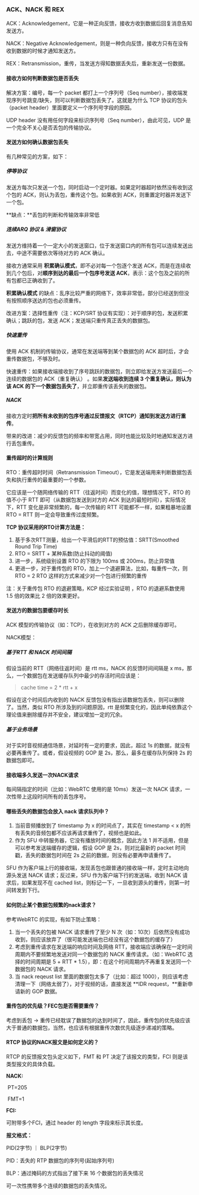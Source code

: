 ### ACK、NACK 和 REX

ACK：Acknowledgement，它是一种正向反馈，接收方收到数据后回复消息告知发送方。

NACK：Negative Acknowledgement，则是一种负向反馈，接收方只有在没有收到数据的时候才通知发送方。

REX：Retransmission，重传，当发送方得知数据丢失后，重新发送一份数据。

#### 接收方如何判断数据包是否丢失

解决方案：编号，每一个 packet 都打上一个序列号（Seq number），接收端发现序列号跳变/缺失，则可以判断数据包丢失了。这就是为什么 TCP 协议的包头（packet header）里面要定义一个序列号字段的原因。

UDP header 没有用任何字段来标识序列号（Seq number），由此可见，UDP 是一个完全不关心是否丢包的传输协议。

#### 发送方如何确认数据包丢失

有几种常见的方案，如下：

##### 停等协议

发送方每次只发送一个包，同时启动一个定时器。如果定时器超时依然没有收到这个包的 ACK，则认为丢包，重传这个包。如果收到 ACK，则重置定时器并发送下一个包。

**缺点：**丢包的判断和传输效率非常低

##### 连续ARQ 协议 & 滑窗协议

发送方维持着一个一定大小的发送窗口，位于发送窗口内的所有包可以连续发送出去，中途不需要依次等待对方的 ACK 确认。

接收方通常采用 **积累确认模式**，即不必对每一个包逐个发送 ACK，而是在连续收到几个包后，对**顺序到达的最后一个包序号发送 ACK**，表示：这个包及之前的所有包都已正确收到了。

**积累确认模式** 的缺点：乱序比较严重的网络下，效率非常低，部分已经送到但没有按照顺序送达的包也必须重传。

改进方案：选择性重传（注：KCP/SRT 协议有实现）：对于顺序的包，发送积累确认；跳跃的包，发送 ACK；发送端只重传真正丢失的数据包。

##### 快速重传

使用 ACK 机制的传输协议，通常在发送端等到某个数据包的 ACK 超时后，才会重传数据包，不够及时。

快速重传：如果接收端接收到了序号跳跃的数据包，则立即给发送方发送最后一个连续的数据包的 ACK（重复确认） 。如果**发送端收到连续 3 个重复确认，则认为该 ACK 的下一个数据包丢失了**，并立即重传该丢失的数据包。

##### NACK

接收方定时**把所有未收到的包序号通过反馈报文（RTCP）通知到发送方进行重传**。

带来的改进：减少的反馈包的频率和带宽占用，同时也能比较及时地通知发送方进行丢包重传。

#### 重传超时的计算规则

RTO：重传超时时间（Retransmission Timeout），它是发送端用来判断数据包丢失和执行重传的最重要的一个参数。

它应该是一个随网络传输的 RTT（往返时间）而变化的值，理想情况下，RTO 的值不小于 RTT 即可（从数据包发送到对方的 ACK 到达的最短时间），实际情况下，RTT 变化是非常频繁的，每一次传输的 RTT 可能都不一样，如果粗暴地设置 RTO = RTT 则一定会导致重传过度频繁。

**TCP 协议采用的RTO计算方法是：**

1. 基于多次RTT测量，给出一个平滑后的RTT的预估值：SRTT(Smoothed Round Trip Time)
2. RTO = SRTT + 某种系数(防止抖动的阈值)
3. 进一步，系统级别设置 RTO 的下限为 100ms 或 200ms，防止异常值
4. 更进一步，对于重传包的 RTO，加上一个退避算法，比如，每重传一次，则 RTO = 2 RTO 这样的方式来减少对一个包进行频繁的重传

注：关于重传包 RTO 的退避策略，KCP 经过实验证明 ，RTO 的退避系数使用 1.5 倍的效果比 2 倍的效果更好。

#### 发送方的数据包要缓存时长

 ACK 模型的传输协议（如：TCP），在收到对方的 ACK 之后删除缓存即可。

NACK模型：

##### 基于RTT 和 NACK 时间间隔

假设当前的 RTT（网络往返时间）是 rtt ms，NACK 的反馈时间间隔是 x ms，那么，一个数据包在发送缓存队列中最少的存活时间应该是：

> cache time = 2 * rtt + x

假设在这个时间后内收到的 NACK 反馈包没有指出该数据包丢失，则可以删除了。当然，类似 RTO 所涉及到的问题原因，rtt 是频繁变化的，因此单纯依靠这个理论值来删除缓存并不安全，建议增加一定的冗余。

##### 基于业务场景

对于实时音视频通信场景，对延时有一定的要求，因此，超过 1s 的数据，就没有必要再重传了。或者，假设视频的 GOP 是 2s，那么，最多在缓存队列保持 2s 的数据包即可。

#### 接收端多久发送一次NACK请求

每间隔指定的时间（比如：WebRTC 使用的是 10ms）发送一次 NACK 请求，一次性带上这段时间所有的丢包序号。

#### 哪些丢失的数据包会放入 nack 请求队列中？

1. 当前音频播放到了 timestamp 为 x 的时间点了，其实在 timestamp < x 的所有丢失的音频包都不应该再请求重传了，视频也是如此。
2. 作为 SFU 中转服务器，它没有播放时间的概念，因此方法 1 并不适用，但是可以参考发送端缓存的逻辑，假设 GOP 是 2s，则对比最新的 packet 时间戳，丢失的数据包时间在 2s 之前的数据，则没有必要再申请重传了。

SFU 作为客户端上行的接收端，发现丢包也跟普通的接收端一样，定时主动地向源头发送 NACK 请求；反过来，SFU 作为客户端下行的发送端，收到 NACK 请求后，如果发现不在 cached list，则标记一下，一旦收到源头的重传，则第一时间转发到下行。

#### 如何防止某个数据包频繁的nack请求？

参考WebRTC 的实现，有如下防止策略：

1. 当一个丢失的包被 NACK 请求重传了至少 N 次（如：10次）后依然没有成功收到，则应该放弃了（很可能发送端也已经没有这个数据包的缓存了）
2. 考虑到重传请求在发送端的响应时间及网络 RTT，接收端应该确保在一定时间周期内不要频繁地发送对同一个数据包的 NACK 重传请求。（如：WebRTC 选择的时间周期是 5 + RTT * 1.5），即：在这个时间周期内不再重复发送同一个数据包的 NACK 请求。
3. 当 nack reqeust list 里面的数据包太多了（比如：超过 1000），则应该考虑清理一下（网络太弱了），对于视频的话，直接发送 **IDR request，**重新申请新的 GOP 数据。

#### 重传包的优先级？FEC包是否需要重传？

考虑到丢包 -> 重传已经耽误了数据包的达到时间了，因此，重传包的优先级应该大于普通的数据包，当然，也应该有根据重传次数优先级逐步递减的策略。

#### RTCP 协议的NACK报文是如何定义的？

RTCP 的反馈报文包头定义如下，FMT 和 PT 决定了该报文的类型，FCI 则是该类型报文的具体负载。

**NACK:**

​	PT=205

​	FMT=1

**FCI:**

可附带多个FCI，通过 header 的 length 字段来标示其长度。

**报文格式：**

PID(2字节) ｜ BLP(2字节) 

PID：丢失的 RTP 数据包的序列号(起始序列号)

BLP：通过掩码的方式指出了接下来 16 个数据包的丢失情况

可一次性携带多个连续的数据包的丢失情况。